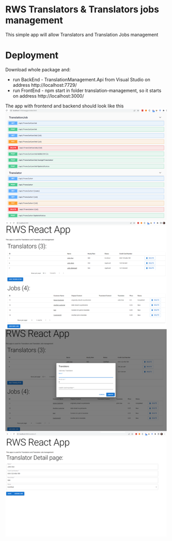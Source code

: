 # RWS Translators & Translators jobs management
This simple app will allow Translators and Translation Jobs management

# Deployment
Download whole package and:
- run BackEnd - TranslationManagement.Api from Visual Studio on address http://localhost:7729/
- run FrontEnd - npm start in folder translation-management, so it starts on address http://localhost:3000/

The app with frontend and backend should look like this
![alt text](https://github.com/mayo589/RWSNetReact/blob/main/ScreenShots/Screenshot_5.png)
![alt text](https://github.com/mayo589/RWSNetReact/blob/main/ScreenShots/Screenshot_6.png)
![alt text](https://github.com/mayo589/RWSNetReact/blob/main/ScreenShots/Screenshot_7.png)
![alt text](https://github.com/mayo589/RWSNetReact/blob/main/ScreenShots/Screenshot_8.png)
